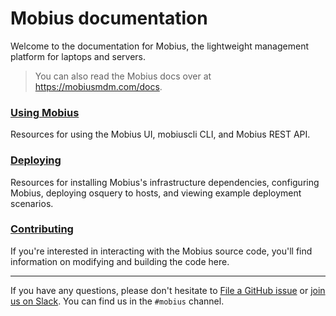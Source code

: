# Mobius documentation

Welcome to the documentation for Mobius, the lightweight management platform for laptops and servers.

> You can also read the Mobius docs over at <https://mobiusmdm.com/docs>.

### [Using Mobius](./Using%20Mobius/README.md)

Resources for using the Mobius UI, mobiuscli CLI, and Mobius REST API.

### [Deploying](./Deploy/README.md)

Resources for installing Mobius's infrastructure dependencies, configuring Mobius, deploying osquery to hosts, and viewing example deployment scenarios.

### [Contributing](./Contributing/README.md)

If you're interested in interacting with the Mobius source code, you'll find information on modifying and building the code here.

---

If you have any questions, please don't hesitate to [File a GitHub issue](https://github.com/notawar/mobius/issues) or [join us on Slack](https://mobiusmdm.com/slack). You can find us in the `#mobius` channel.
